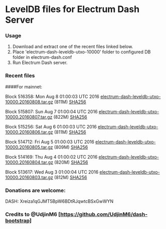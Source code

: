 # LevelDB files for Electrum Dash Server

### Usage

1. Download and extract one of the recent files linked below.
2. Place 'electrum-dash-leveldb-utxo-10000' folder to configured DB folder in electrum-dash.conf
3. Run Electrum Dash server.

### Recent files

####For mainnet:

Block 516358: Mon Aug  8 01:00:03 UTC 2016 [electrum-dash-leveldb-utxo-10000.20160808.tar.gz](https://transfer.sh/JWeRt/electrum-dash-leveldb-utxo-10000.20160808.tar.gz) (811M) [SHA256](https://transfer.sh/4Hl3x/electrum-dash-leveldb-utxo-10000.20160808.tar.gz.sha256)

Block 515807: Sun Aug  7 01:00:04 UTC 2016 [electrum-dash-leveldb-utxo-10000.20160807.tar.gz](https://transfer.sh/V7Zyy/electrum-dash-leveldb-utxo-10000.20160807.tar.gz) (822M) [SHA256](https://transfer.sh/Vq6BR/electrum-dash-leveldb-utxo-10000.20160807.tar.gz.sha256)

Block 515256: Sat Aug  6 01:00:03 UTC 2016 [electrum-dash-leveldb-utxo-10000.20160806.tar.gz](https://transfer.sh/tHovQ/electrum-dash-leveldb-utxo-10000.20160806.tar.gz) (811M) [SHA256](https://transfer.sh/wTyZq/electrum-dash-leveldb-utxo-10000.20160806.tar.gz.sha256)

Block 514712: Fri Aug  5 01:00:03 UTC 2016 [electrum-dash-leveldb-utxo-10000.20160805.tar.gz](https://transfer.sh/ICS9r/electrum-dash-leveldb-utxo-10000.20160805.tar.gz) (809M) [SHA256](https://transfer.sh/epJm0/electrum-dash-leveldb-utxo-10000.20160805.tar.gz.sha256)

Block 514169: Thu Aug  4 01:00:02 UTC 2016 [electrum-dash-leveldb-utxo-10000.20160804.tar.gz](https://transfer.sh/e3aJJ/electrum-dash-leveldb-utxo-10000.20160804.tar.gz) (820M) [SHA256](https://transfer.sh/hLyps/electrum-dash-leveldb-utxo-10000.20160804.tar.gz.sha256)

Block 513617: Wed Aug  3 01:00:04 UTC 2016 [electrum-dash-leveldb-utxo-10000.20160803.tar.gz](https://transfer.sh/11wC5P/electrum-dash-leveldb-utxo-10000.20160803.tar.gz) (812M) [SHA256](https://transfer.sh/Ox0Y6/electrum-dash-leveldb-utxo-10000.20160803.tar.gz.sha256)

### Donations are welcome:

DASH: Xreiza1qGJMT5BpW6BDtRJqwtcBSxGwWYN

### Credits to @UdjinM6 [https://github.com/UdjinM6/dash-bootstrap]
